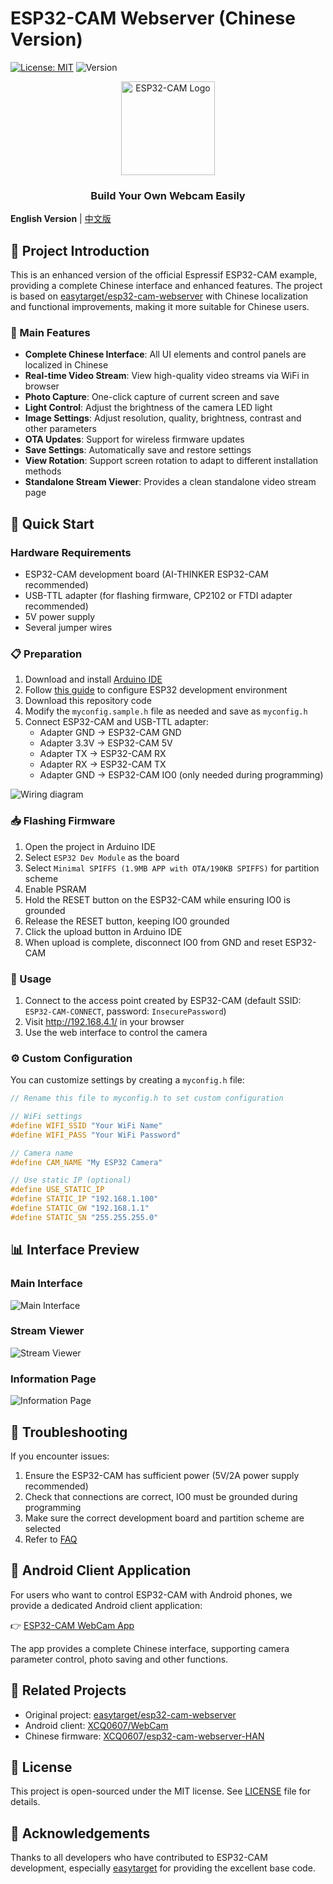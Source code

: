 # ESP32-CAM Webserver (Chinese Version)

[![License: MIT](https://img.shields.io/badge/License-MIT-yellow.svg)](https://opensource.org/licenses/MIT)
![Version](https://img.shields.io/badge/Version-v1.0.0-blue)

<div align="center">
  <img src="Docs/logo.svg" alt="ESP32-CAM Logo" width="150">
  <br>
  <h3>Build Your Own Webcam Easily</h3>
</div>

**English Version** | [中文版](README.md)

## 📝 Project Introduction

This is an enhanced version of the official Espressif ESP32-CAM example, providing a complete Chinese interface and enhanced features. The project is based on [easytarget/esp32-cam-webserver](https://github.com/easytarget/esp32-cam-webserver) with Chinese localization and functional improvements, making it more suitable for Chinese users.

### 📸 Main Features

- **Complete Chinese Interface**: All UI elements and control panels are localized in Chinese
- **Real-time Video Stream**: View high-quality video streams via WiFi in browser
- **Photo Capture**: One-click capture of current screen and save
- **Light Control**: Adjust the brightness of the camera LED light
- **Image Settings**: Adjust resolution, quality, brightness, contrast and other parameters
- **OTA Updates**: Support for wireless firmware updates
- **Save Settings**: Automatically save and restore settings
- **View Rotation**: Support screen rotation to adapt to different installation methods
- **Standalone Stream Viewer**: Provides a clean standalone video stream page

## 🚀 Quick Start

### Hardware Requirements

- ESP32-CAM development board (AI-THINKER ESP32-CAM recommended)
- USB-TTL adapter (for flashing firmware, CP2102 or FTDI adapter recommended)
- 5V power supply
- Several jumper wires

### 📋 Preparation

1. Download and install [Arduino IDE](https://www.arduino.cc/en/main/software)
2. Follow [this guide](https://docs.espressif.com/projects/arduino-esp32/en/latest/installing.html) to configure ESP32 development environment
3. Download this repository code
4. Modify the `myconfig.sample.h` file as needed and save as `myconfig.h`
5. Connect ESP32-CAM and USB-TTL adapter:
   - Adapter GND → ESP32-CAM GND
   - Adapter 3.3V → ESP32-CAM 5V
   - Adapter TX → ESP32-CAM RX
   - Adapter RX → ESP32-CAM TX
   - Adapter GND → ESP32-CAM IO0 (only needed during programming)

![Wiring diagram](Docs/hookup.png)

### 📥 Flashing Firmware

1. Open the project in Arduino IDE
2. Select `ESP32 Dev Module` as the board
3. Select `Minimal SPIFFS (1.9MB APP with OTA/190KB SPIFFS)` for partition scheme
4. Enable PSRAM
5. Hold the RESET button on the ESP32-CAM while ensuring IO0 is grounded
6. Release the RESET button, keeping IO0 grounded
7. Click the upload button in Arduino IDE
8. When upload is complete, disconnect IO0 from GND and reset ESP32-CAM

### 📱 Usage

1. Connect to the access point created by ESP32-CAM (default SSID: `ESP32-CAM-CONNECT`, password: `InsecurePassword`)
2. Visit http://192.168.4.1/ in your browser
3. Use the web interface to control the camera

### ⚙️ Custom Configuration

You can customize settings by creating a `myconfig.h` file:

```cpp
// Rename this file to myconfig.h to set custom configuration

// WiFi settings
#define WIFI_SSID "Your WiFi Name"
#define WIFI_PASS "Your WiFi Password"

// Camera name
#define CAM_NAME "My ESP32 Camera"

// Use static IP (optional)
#define USE_STATIC_IP
#define STATIC_IP "192.168.1.100"
#define STATIC_GW "192.168.1.1"
#define STATIC_SN "255.255.255.0"
```

## 📊 Interface Preview

### Main Interface

![Main Interface](Docs/mainpage.png)

### Stream Viewer

![Stream Viewer](Docs/streamview.png)

### Information Page

![Information Page](Docs/infodump.png)

## 🔧 Troubleshooting

If you encounter issues:

1. Ensure the ESP32-CAM has sufficient power (5V/2A power supply recommended)
2. Check that connections are correct, IO0 must be grounded during programming
3. Make sure the correct development board and partition scheme are selected
4. Refer to [FAQ](https://randomnerdtutorials.com/esp32-cam-troubleshooting-guide/)

## 🔄 Android Client Application

For users who want to control ESP32-CAM with Android phones, we provide a dedicated Android client application:

👉 [ESP32-CAM WebCam App](https://github.com/XCQ0607/WebCam)

The app provides a complete Chinese interface, supporting camera parameter control, photo saving and other functions.

## 🌟 Related Projects

- Original project: [easytarget/esp32-cam-webserver](https://github.com/easytarget/esp32-cam-webserver)
- Android client: [XCQ0607/WebCam](https://github.com/XCQ0607/WebCam)
- Chinese firmware: [XCQ0607/esp32-cam-webserver-HAN](https://github.com/XCQ0607/esp32-cam-webserver-HAN)

## 📄 License

This project is open-sourced under the MIT license. See [LICENSE](LICENSE) file for details.

## 🙏 Acknowledgements

Thanks to all developers who have contributed to ESP32-CAM development, especially [easytarget](https://github.com/easytarget) for providing the excellent base code. 